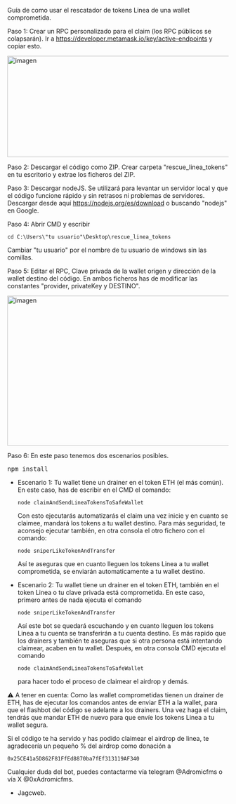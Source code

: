 Guía de como usar el rescatador de tokens Linea de una wallet comprometida.

Paso 1: Crear un RPC personalizado para el claim (los RPC públicos se colapsarán). Ir a https://developer.metamask.io/key/active-endpoints y copiar esto. 

<img width="901" height="231" alt="imagen" src="https://github.com/user-attachments/assets/9d9a15b6-9731-4679-ab6d-43ad7062be0e" />


Paso 2: Descargar el código como ZIP. Crear carpeta "rescue_linea_tokens" en tu escritorio y extrae los ficheros del ZIP.

Paso 3: Descargar nodeJS. Se utilizará para levantar un servidor local y que el código funcione rápido y sin retrasos ni problemas de servidores. Descargar desde aquí https://nodejs.org/es/download o buscando "nodejs" en Google.

Paso 4: Abrir CMD y escribir <pre>```cd C:\Users\"tu usuario"\Desktop\rescue_linea_tokens```</pre> Cambiar "tu usuario" por el nombre de tu usuario de windows sin las comillas.

Paso 5: Editar el RPC, Clave privada de la wallet origen y dirección de la wallet destino del código. En ambos ficheros has de modificar las constantes "provider, privateKey y DESTINO".

<img width="531" height="342" alt="imagen" src="https://github.com/user-attachments/assets/6bff901a-9d94-4624-a2e9-695bb114561c" />


Paso 6: En este paso tenemos dos escenarios posibles.

<pre>npm install</pre>

- Escenario 1: Tu wallet tiene un drainer en el token ETH (el más común). En este caso, has de escribir en el CMD el comando: <pre>```node claimAndSendLineaTokensToSafeWallet```</pre> Con esto ejecutarás automatizarás el claim una vez inicie y en cuanto se claimee, mandará los tokens a tu wallet destino. Para más seguridad, te aconsejo ejecutar también, en otra consola el otro fichero con el comando: <pre>```node sniperLikeTokenAndTransfer```</pre> Así te aseguras que en cuanto lleguen los tokens Linea a tu wallet comprometida, se enviarán automaticamente a tu wallet destino.

- Escenario 2: Tu wallet tiene un drainer en el token ETH, también en el token Linea o tu clave privada está comprometida. En este caso, primero antes de nada ejecuta el comando <pre>```node sniperLikeTokenAndTransfer```</pre> Así este bot se quedará escuchando y en cuanto lleguen los tokens Linea a tu cuenta se transferirán a tu cuenta destino. Es más rapido que los drainers y también te aseguras que si otra persona está intentando claimear, acaben en tu wallet. Después, en otra consola CMD ejecuta el comando <pre>```node claimAndSendLineaTokensToSafeWallet```</pre> para hacer todo el proceso de claimear el airdrop y demás.

⚠️ A tener en cuenta: Como las wallet comprometidas tienen un drainer de ETH, has de ejecutar los comandos antes de enviar ETH a la wallet, para que el flashbot del código se adelante a los drainers. Una vez haga el claim, tendrás que mandar ETH de nuevo para que envíe los tokens Linea a tu wallet segura.

Si el código te ha servido y has podido claimear el airdrop de linea, te agradecería un pequeño % del airdrop como donación a <pre>```0x25CE41a5D862F81FfEd8870ba7fEf313119AF340```</pre>

Cualquier duda del bot, puedes contactarme vía telegram @Adromicfms o vía X @0xAdromicfms.

- Jagcweb.
